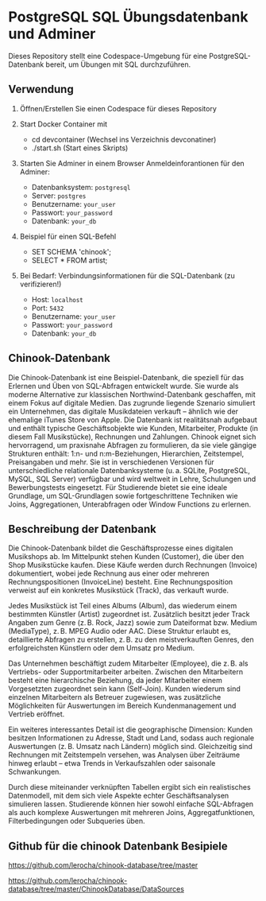 # PostgreSQL SQL Übungsdatenbank und Adminer

Dieses Repository stellt eine Codespace-Umgebung für eine PostgreSQL-Datenbank bereit, um Übungen mit SQL durchzuführen.

## Verwendung

1. Öffnen/Erstellen Sie einen Codespace für dieses Repository

2. Start Docker Container mit
    - cd devcontainer  (Wechsel ins Verzeichnis devconatiner)
    - ./start.sh  (Start eines Skripts)

3. Starten Sie Adminer in einem Browser
Anmeldeinforantionen für den Adminer:
    - Datenbanksystem: `postgresql`
    - Server: `postgres`
    - Benutzername: `your_user`
    - Passwort: `your_password`
    - Datenbank: `your_db`



4. Beispiel für einen SQL-Befehl
    - SET SCHEMA 'chinook';
    - SELECT * FROM artist;

5. Bei Bedarf: Verbindungsinformationen für die SQL-Datenbank  (zu verifizieren!)
    - Host: `localhost`
    - Port: `5432`
    - Benutzername: `your_user`
    - Passwort: `your_password`
    - Datenbank: `your_db`


## Chinook-Datenbank
Die Chinook-Datenbank ist eine Beispiel-Datenbank, die speziell für das Erlernen und Üben von SQL-Abfragen entwickelt wurde. Sie wurde als moderne Alternative zur klassischen Northwind-Datenbank geschaffen, mit einem Fokus auf digitale Medien. Das zugrunde liegende Szenario simuliert ein Unternehmen, das digitale Musikdateien verkauft – ähnlich wie der ehemalige iTunes Store von Apple. Die Datenbank ist realitätsnah aufgebaut und enthält typische Geschäftsobjekte wie Kunden, Mitarbeiter, Produkte (in diesem Fall Musikstücke), Rechnungen und Zahlungen. Chinook eignet sich hervorragend, um praxisnahe Abfragen zu formulieren, da sie viele gängige Strukturen enthält: 1:n- und n:m-Beziehungen, Hierarchien, Zeitstempel, Preisangaben und mehr. Sie ist in verschiedenen Versionen für unterschiedliche relationale Datenbanksysteme (u. a. SQLite, PostgreSQL, MySQL, SQL Server) verfügbar und wird weltweit in Lehre, Schulungen und Bewerbungstests eingesetzt. Für Studierende bietet sie eine ideale Grundlage, um SQL-Grundlagen sowie fortgeschrittene Techniken wie Joins, Aggregationen, Unterabfragen oder Window Functions zu erlernen.

## Beschreibung der Datenbank
Die Chinook-Datenbank bildet die Geschäftsprozesse eines digitalen Musikshops ab. Im Mittelpunkt stehen Kunden (Customer), die über den Shop Musikstücke kaufen. Diese Käufe werden durch Rechnungen (Invoice) dokumentiert, wobei jede Rechnung aus einer oder mehreren Rechnungspositionen (InvoiceLine) besteht. Eine Rechnungsposition verweist auf ein konkretes Musikstück (Track), das verkauft wurde.

Jedes Musikstück ist Teil eines Albums (Album), das wiederum einem bestimmten Künstler (Artist) zugeordnet ist. Zusätzlich besitzt jeder Track Angaben zum Genre (z. B. Rock, Jazz) sowie zum Dateiformat bzw. Medium (MediaType), z. B. MPEG Audio oder AAC. Diese Struktur erlaubt es, detaillierte Abfragen zu erstellen, z. B. zu den meistverkauften Genres, den erfolgreichsten Künstlern oder dem Umsatz pro Medium.

Das Unternehmen beschäftigt zudem Mitarbeiter (Employee), die z. B. als Vertriebs- oder Supportmitarbeiter arbeiten. Zwischen den Mitarbeitern besteht eine hierarchische Beziehung, da jeder Mitarbeiter einem Vorgesetzten zugeordnet sein kann (Self-Join). Kunden wiederum sind einzelnen Mitarbeitern als Betreuer zugewiesen, was zusätzliche Möglichkeiten für Auswertungen im Bereich Kundenmanagement und Vertrieb eröffnet.

Ein weiteres interessantes Detail ist die geographische Dimension: Kunden besitzen Informationen zu Adresse, Stadt und Land, sodass auch regionale Auswertungen (z. B. Umsatz nach Ländern) möglich sind. Gleichzeitig sind Rechnungen mit Zeitstempeln versehen, was Analysen über Zeiträume hinweg erlaubt – etwa Trends in Verkaufszahlen oder saisonale Schwankungen.

Durch diese miteinander verknüpften Tabellen ergibt sich ein realistisches Datenmodell, mit dem sich viele Aspekte echter Geschäftsanalysen simulieren lassen. Studierende können hier sowohl einfache SQL-Abfragen als auch komplexe Auswertungen mit mehreren Joins, Aggregatfunktionen, Filterbedingungen oder Subqueries üben.


## Github für die chinook Datenbank Besipiele
https://github.com/lerocha/chinook-database/tree/master


https://github.com/lerocha/chinook-database/tree/master/ChinookDatabase/DataSources
